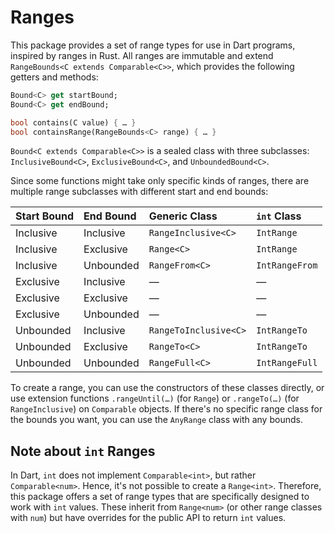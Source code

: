 # Ranges

This package provides a set of range types for use in Dart programs, inspired by ranges in Rust.
All ranges are immutable and extend `RangeBounds<C extends Comparable<C>>`, which provides the following getters and methods:

```dart
Bound<C> get startBound;
Bound<C> get endBound;

bool contains(C value) { … }
bool containsRange(RangeBounds<C> range) { … }
```

`Bound<C extends Comparable<C>>` is a sealed class with three subclasses: `InclusiveBound<C>`, `ExclusiveBound<C>`, and `UnboundedBound<C>`.

Since some functions might take only specific kinds of ranges, there are multiple range subclasses with different start and end bounds:

| Start Bound | End Bound | Generic Class         | `int` Class    |
| :---------- | :-------- | :-------------------- | :------------- |
| Inclusive   | Inclusive | `RangeInclusive<C>`   | `IntRange`     |
| Inclusive   | Exclusive | `Range<C>`            | `IntRange`     |
| Inclusive   | Unbounded | `RangeFrom<C>`        | `IntRangeFrom` |
| Exclusive   | Inclusive | —                     | —              |
| Exclusive   | Exclusive | —                     | —              |
| Exclusive   | Unbounded | —                     | —              |
| Unbounded   | Inclusive | `RangeToInclusive<C>` | `IntRangeTo`   |
| Unbounded   | Exclusive | `RangeTo<C>`          | `IntRangeTo`   |
| Unbounded   | Unbounded | `RangeFull<C>`        | `IntRangeFull` |

To create a range, you can use the constructors of these classes directly, or use extension functions `.rangeUntil(…)` (for `Range`) or `.rangeTo(…)` (for `RangeInclusive`) on `Comparable` objects.
If there's no specific range class for the bounds you want, you can use the `AnyRange` class with any bounds.

## Note about `int` Ranges

In Dart, `int` does not implement `Comparable<int>`, but rather `Comparable<num>`.
Hence, it's not possible to create a `Range<int>`.
Therefore, this package offers a set of range types that are specifically designed to work with `int` values.
These inherit from `Range<num>` (or other range classes with `num`) but have overrides for the public API to return `int` values.
